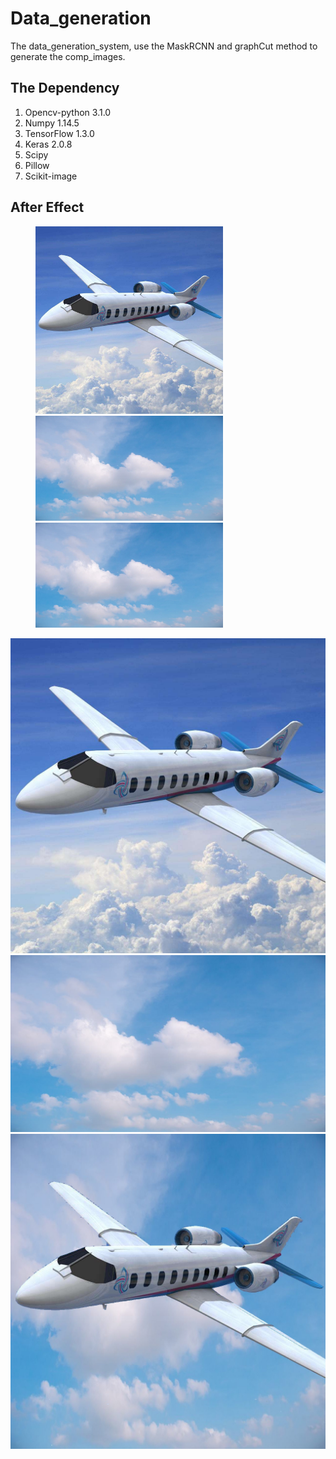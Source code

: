 # Data_generation
The data_generation_system, use the MaskRCNN and graphCut method to generate the comp_images.

## The Dependency
1. Opencv-python 3.1.0
2. Numpy 1.14.5
3. TensorFlow 1.3.0
4. Keras 2.0.8 
5. Scipy
6. Pillow
7. Scikit-image

## After Effect
<figure class="Afte_Effect">
    <img src="https://github.com/Hongyun1993/Data_generation/blob/master/images/2.jpeg" width="300"/>
    <img src="https://github.com/Hongyun1993/Data_generation/blob/master/background/11.jpeg" width="300"/>
    <img src="https://github.com/Hongyun1993/Data_generation/blob/master/background/11.jpeg" width="300"/>
</figure>

![The input image](https://github.com/Hongyun1993/Data_generation/blob/master/images/2.jpeg)
![The background](https://github.com/Hongyun1993/Data_generation/blob/master/background/11.jpeg)
![The comp image](https://github.com/Hongyun1993/Data_generation/blob/master/results/2_11.jpeg)
